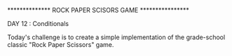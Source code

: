 ************** ROCK PAPER SCISORS GAME ****************

DAY 12 : Conditionals 

Today's challenge is to create a simple implementation of the grade-school classic "Rock Paper Scissors" game.
